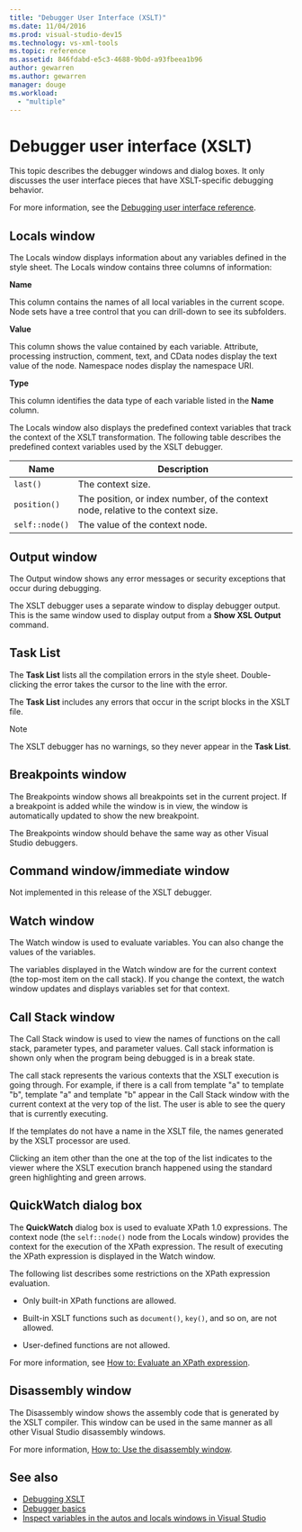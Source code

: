 ```yaml
---
title: "Debugger User Interface (XSLT)"
ms.date: 11/04/2016
ms.prod: visual-studio-dev15
ms.technology: vs-xml-tools
ms.topic: reference
ms.assetid: 846fdabd-e5c3-4688-9b0d-a93fbeea1b96
author: gewarren
ms.author: gewarren
manager: douge
ms.workload:
  - "multiple"
---
```

# Debugger user interface (XSLT)

This topic describes the debugger windows and dialog boxes. It only discusses the user interface pieces that have XSLT-specific debugging behavior.

For more information, see the [Debugging user interface reference](../debugger/debugging-user-interface-reference.md).

## Locals window
 The Locals window displays information about any variables defined in the style sheet. The Locals window contains three columns of information:

 **Name**

 This column contains the names of all local variables in the current scope. Node sets have a tree control that you can drill-down to see its subfolders.

 **Value**

 This column shows the value contained by each variable. Attribute, processing instruction, comment, text, and CData nodes display the text value of the node. Namespace nodes display the namespace URI.

 **Type**

 This column identifies the data type of each variable listed in the **Name** column.

 The Locals window also displays the predefined context variables that track the context of the XSLT transformation. The following table describes the predefined context variables used by the XSLT debugger.

|Name|Description|
|----------|-----------------|
|`last()`|The context size.|
|`position()`|The position, or index number, of the context node, relative to the context size.|
|`self::node()`|The value of the context node.|

## Output window
 The Output window shows any error messages or security exceptions that occur during debugging.

 The XSLT debugger uses a separate window to display debugger output. This is the same window used to display output from a **Show XSL Output** command.

## Task List
 The **Task List** lists all the compilation errors in the style sheet. Double-clicking the error takes the cursor to the line with the error.

 The **Task List** includes any errors that occur in the script blocks in the XSLT file.

> [!NOTE]
> The XSLT debugger has no warnings, so they never appear in the **Task List**.

## Breakpoints window
 The Breakpoints window shows all breakpoints set in the current project. If a breakpoint is added while the window is in view, the window is automatically updated to show the new breakpoint.

 The Breakpoints window should behave the same way as other Visual Studio debuggers.

## Command window/immediate window
 Not implemented in this release of the XSLT debugger.

## Watch window
 The Watch window is used to evaluate variables. You can also change the values of the variables.

 The variables displayed in the Watch window are for the current context (the top-most item on the call stack). If you change the context, the watch window updates and displays variables set for that context.

## Call Stack window
 The Call Stack window is used to view the names of functions on the call stack, parameter types, and parameter values. Call stack information is shown only when the program being debugged is in a break state.

 The call stack represents the various contexts that the XSLT execution is going through. For example, if there is a call from template "a" to template "b", template "a" and template "b" appear in the Call Stack window with the current context at the very top of the list. The user is able to see the query that is currently executing.

 If the templates do not have a name in the XSLT file, the names generated by the XSLT processor are used.

 Clicking an item other than the one at the top of the list indicates to the viewer where the XSLT execution branch happened using the standard green highlighting and green arrows.

## QuickWatch dialog box
 The **QuickWatch** dialog box is used to evaluate XPath 1.0 expressions. The context node (the `self::node()` node from the Locals window) provides the context for the execution of the XPath expression. The result of executing the XPath expression is displayed in the Watch window.

 The following list describes some restrictions on the XPath expression evaluation.

-   Only built-in XPath functions are allowed.

-   Built-in XSLT functions such as `document()`, `key()`, and so on, are not allowed.

-   User-defined functions are not allowed.

For more information, see [How to: Evaluate an XPath expression](../xml-tools/how-to-evaluate-an-xpath-expression.md).

## Disassembly window
 The Disassembly window shows the assembly code that is generated by the XSLT compiler. This window can be used in the same manner as all other Visual Studio disassembly windows.

 For more information, [How to: Use the disassembly window](../debugger/how-to-use-the-disassembly-window.md).

## See also

- [Debugging XSLT](../xml-tools/debugging-xslt.md)
- [Debugger basics](../debugger/debugger-basics.md)
- [Inspect variables in the autos and locals windows in Visual Studio](../debugger/autos-and-locals-windows.md)